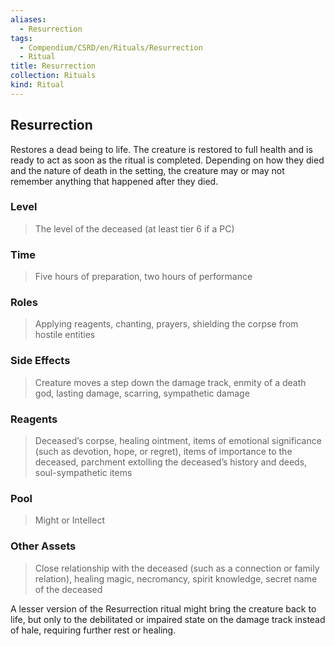 ```yaml
---
aliases:
  - Resurrection
tags:
  - Compendium/CSRD/en/Rituals/Resurrection
  - Ritual
title: Resurrection
collection: Rituals
kind: Ritual
---
```

## Resurrection  
Restores a dead being to life. The creature is restored to full health and is ready to act as soon as the ritual is completed. Depending on how they died and the nature of death in the setting, the creature may or may not remember anything that happened after they died.   
### Level   
>The level of the deceased (at least tier 6 if a PC)   
### Time   
>Five hours of preparation, two hours of performance   
### Roles   
>Applying reagents, chanting, prayers, shielding the corpse from hostile entities   
### Side Effects   
>Creature moves a step down the damage track, enmity of a death god, lasting damage, scarring, sympathetic damage   
### Reagents   
>Deceased’s corpse, healing ointment, items of emotional significance (such as devotion, hope, or regret), items of importance to the deceased, parchment extolling the deceased’s history and deeds, soul-sympathetic items   
### Pool   
>Might or Intellect   
### Other Assets   
>Close relationship with the deceased (such as a connection or family relation), healing magic, necromancy, spirit knowledge, secret name of the deceased  
  
A lesser version of the Resurrection ritual might bring the creature back to life, but only to the debilitated or impaired state on the damage track instead of hale, requiring further rest or healing.  
  
  
  
